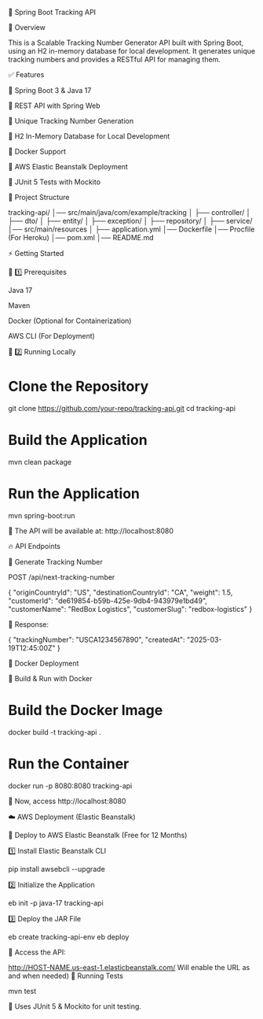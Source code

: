 🚀 Spring Boot Tracking API

📌 Overview

This is a Scalable Tracking Number Generator API built with Spring Boot, using an H2 in-memory database for local development. It generates unique tracking numbers and provides a RESTful API for managing them.

✅ Features

📌 Spring Boot 3 & Java 17

📌 REST API with Spring Web

📌 Unique Tracking Number Generation

📌 H2 In-Memory Database for Local Development

📌 Docker Support

📌 AWS Elastic Beanstalk Deployment

📌 JUnit 5 Tests with Mockito

📂 Project Structure

tracking-api/
│── src/main/java/com/example/tracking
│   ├── controller/
│   ├── dto/
│   ├── entity/
│   ├── exception/
│   ├── repository/
│   ├── service/
│── src/main/resources
│   ├── application.yml
│── Dockerfile
│── Procfile (For Heroku)
│── pom.xml
│── README.md

⚡ Getting Started

🔹 1️⃣ Prerequisites

Java 17

Maven

Docker (Optional for Containerization)

AWS CLI (For Deployment)

🔹 2️⃣ Running Locally

# Clone the Repository
git clone https://github.com/your-repo/tracking-api.git
cd tracking-api

# Build the Application
mvn clean package

# Run the Application
mvn spring-boot:run

📌 The API will be available at: http://localhost:8080

🔥 API Endpoints

🔹 Generate Tracking Number

POST /api/next-tracking-number

{
"originCountryId": "US",
"destinationCountryId": "CA",
"weight": 1.5,
"customerId": "de619854-b59b-425e-9db4-943979e1bd49",
"customerName": "RedBox Logistics",
"customerSlug": "redbox-logistics"
}

📌 Response:

{
"trackingNumber": "USCA1234567890",
"createdAt": "2025-03-19T12:45:00Z"
}

🐳 Docker Deployment

🔹 Build & Run with Docker

# Build the Docker Image
docker build -t tracking-api .

# Run the Container
docker run -p 8080:8080 tracking-api

📌 Now, access http://localhost:8080

☁️ AWS Deployment (Elastic Beanstalk)

🔹 Deploy to AWS Elastic Beanstalk (Free for 12 Months)

1️⃣ Install Elastic Beanstalk CLI

pip install awsebcli --upgrade

2️⃣ Initialize the Application

eb init -p java-17 tracking-api

3️⃣ Deploy the JAR File

eb create tracking-api-env
eb deploy

📌 Access the API:

http://HOST-NAME.us-east-1.elasticbeanstalk.com/
Will enable the URL as and when needed)
🧪 Running Tests

mvn test

📌 Uses JUnit 5 & Mockito for unit testing.
